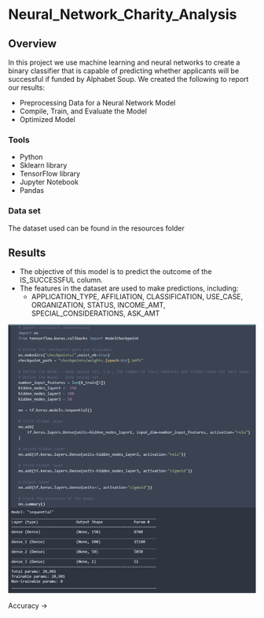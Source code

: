 # Neural_Network_Charity_Analysis

## Overview 
In this project we use machine learning and neural networks to create a binary classifier that is capable of predicting whether applicants will be successful if funded by Alphabet Soup. We created the following to report our results: 

- Preprocessing Data for a Neural Network Model
- Compile, Train, and Evaluate the Model
- Optimized Model

### Tools
- Python
- Sklearn library
- TensorFlow library
- Jupyter Notebook
- Pandas

### Data set
The dataset used can be found in the resources folder

## Results
- The objective of this model is to predict the outcome of the IS_SUCCESSFUL column. 
- The features in the dataset are used to make predictions, including: 
  - APPLICATION_TYPE, AFFILIATION, CLASSIFICATION, USE_CASE, ORGANIZATION, STATUS, INCOME_AMT, SPECIAL_CONSIDERATIONS, ASK_AMT

![](/Resources/screenshots/img1.png)

Accuracy -> 
